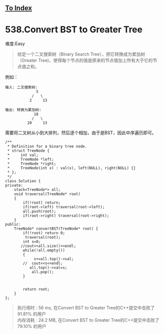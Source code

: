 [To Index](/index.md)
---
# 538.Convert BST to Greater Tree
难度:Easy
> 给定一个二叉搜索树（Binary Search Tree），把它转换成为累加树（Greater Tree)，使得每个节点的值是原来的节点值加上所有大于它的节点值之和。

例如：

```
输入: 二叉搜索树:
              5
            /   \
           2     13

输出: 转换为累加树:
             18
            /   \
          20     13

```

需要将二叉树从小到大排列，然后逐个相加，由于是BST，因此中序遍历即可。  

```
/**
 * Definition for a binary tree node.
 * struct TreeNode {
 *     int val;
 *     TreeNode *left;
 *     TreeNode *right;
 *     TreeNode(int x) : val(x), left(NULL), right(NULL) {}
 * };
 */
class Solution {
private:
    stack<TreeNode*> all;
    void traversal(TreeNode* root)
    {
        if(!root) return;
        if(root->left) traversal(root->left);
        all.push(root);
        if(root->right) traversal(root->right);
    }
public:
    TreeNode* convertBST(TreeNode* root) {
        if(!root) return 0;
         traversal(root);
        int s=0;
       //cout<<all.size()<<endl;
        while(!all.empty())
        {
             s+=all.top()->val;
        //  cout<<s<<endl;
           all.top()->val=s;
            all.pop();
        }
        
            
        return root;
    }
};
```

> 执行用时 : 56 ms, 在Convert BST to Greater Tree的C++提交中击败了91.81% 的用户  
内存消耗 : 24.2 MB, 在Convert BST to Greater Tree的C++提交中击败了79.10% 的用户

